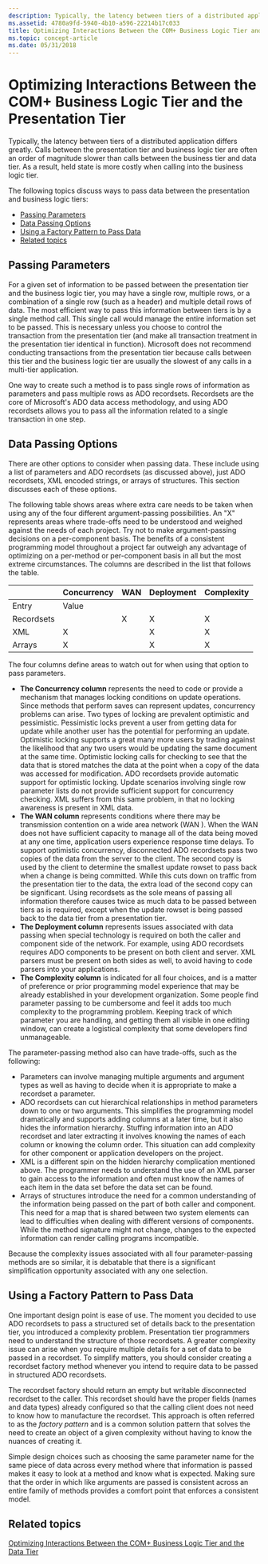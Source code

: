 ```yaml
---
description: Typically, the latency between tiers of a distributed application differs greatly.
ms.assetid: 4780a9fd-5940-4b10-a596-22214b17c033
title: Optimizing Interactions Between the COM+ Business Logic Tier and the Presentation Tier
ms.topic: concept-article
ms.date: 05/31/2018
---
```


# Optimizing Interactions Between the COM+ Business Logic Tier and the Presentation Tier

Typically, the latency between tiers of a distributed application differs greatly. Calls between the presentation tier and business logic tier are often an order of magnitude slower than calls between the business tier and data tier. As a result, held state is more costly when calling into the business logic tier.

The following topics discuss ways to pass data between the presentation and business logic tiers:

-   [Passing Parameters](#passing-parameters)
-   [Data Passing Options](#data-passing-options)
-   [Using a Factory Pattern to Pass Data](#using-a-factory-pattern-to-pass-data)
-   [Related topics](#related-topics)

## Passing Parameters

For a given set of information to be passed between the presentation tier and the business logic tier, you may have a single row, multiple rows, or a combination of a single row (such as a header) and multiple detail rows of data. The most efficient way to pass this information between tiers is by a single method call. This single call would manage the entire information set to be passed. This is necessary unless you choose to control the transaction from the presentation tier (and make all transaction treatment in the presentation tier identical in function). Microsoft does not recommend conducting transactions from the presentation tier because calls between this tier and the business logic tier are usually the slowest of any calls in a multi-tier application.

One way to create such a method is to pass single rows of information as parameters and pass multiple rows as ADO recordsets. Recordsets are the core of Microsoft's ADO data access methodology, and using ADO recordsets allows you to pass all the information related to a single transaction in one step.

## Data Passing Options

There are other options to consider when passing data. These include using a list of parameters and ADO recordsets (as discussed above), just ADO recordsets, XML encoded strings, or arrays of structures. This section discusses each of these options.

The following table shows areas where extra care needs to be taken when using any of the four different argument-passing possibilities. An "X" represents areas where trade-offs need to be understood and weighed against the needs of each project. Try not to make argument-passing decisions on a per-component basis. The benefits of a consistent programming model throughout a project far outweigh any advantage of optimizing on a per-method or per-component basis in all but the most extreme circumstances. The columns are described in the list that follows the table.



|     &nbsp;                  | Concurrency  | WAN          | Deployment   | Complexity   |
|-----------------------|--------------|--------------|--------------|--------------|
| Entry | Value |
| Recordsets<br/> |              | X<br/> | X<br/> | X<br/> |
| XML<br/>        | X<br/> |              | X<br/> | X<br/> |
| Arrays<br/>     | X<br/> |              | X<br/> | X<br/> |



 

The four columns define areas to watch out for when using that option to pass parameters.

-   **The Concurrency column** represents the need to code or provide a mechanism that manages locking conditions on update operations. Since methods that perform saves can represent updates, concurrency problems can arise. Two types of locking are prevalent optimistic and pessimistic. Pessimistic locks prevent a user from getting data for update while another user has the potential for performing an update. Optimistic locking supports a great many more users by trading against the likelihood that any two users would be updating the same document at the same time. Optimistic locking calls for checking to see that the data that is stored matches the data at the point when a copy of the data was accessed for modification. ADO recordsets provide automatic support for optimistic locking. Update scenarios involving single row parameter lists do not provide sufficient support for concurrency checking. XML suffers from this same problem, in that no locking awareness is present in XML data.
-   **The WAN column** represents conditions where there may be transmission contention on a wide area network (WAN ). When the WAN does not have sufficient capacity to manage all of the data being moved at any one time, application users experience response time delays. To support optimistic concurrency, disconnected ADO recordsets pass two copies of the data from the server to the client. The second copy is used by the client to determine the smallest update rowset to pass back when a change is being committed. While this cuts down on traffic from the presentation tier to the data, the extra load of the second copy can be significant. Using recordsets as the sole means of passing all information therefore causes twice as much data to be passed between tiers as is required, except when the update rowset is being passed back to the data tier from a presentation tier.
-   **The Deployment column** represents issues associated with data passing when special technology is required on both the caller and component side of the network. For example, using ADO recordsets requires ADO components to be present on both client and server. XML parsers must be present on both sides as well, to avoid having to code parsers into your applications.
-   **The Complexity column** is indicated for all four choices, and is a matter of preference or prior programming model experience that may be already established in your development organization. Some people find parameter passing to be cumbersome and feel it adds too much complexity to the programming problem. Keeping track of which parameter you are handling, and getting them all visible in one editing window, can create a logistical complexity that some developers find unmanageable.

The parameter-passing method also can have trade-offs, such as the following:

-   Parameters can involve managing multiple arguments and argument types as well as having to decide when it is appropriate to make a recordset a parameter.
-   ADO recordsets can cut hierarchical relationships in method parameters down to one or two arguments. This simplifies the programming model dramatically and supports adding columns at a later time, but it also hides the information hierarchy. Stuffing information into an ADO recordset and later extracting it involves knowing the names of each column or knowing the column order. This situation can add complexity for other component or application developers on the project.
-   XML is a different spin on the hidden hierarchy complication mentioned above. The programmer needs to understand the use of an XML parser to gain access to the information and often must know the names of each item in the data set before the data set can be found.
-   Arrays of structures introduce the need for a common understanding of the information being passed on the part of both caller and component. This need for a map that is shared between two system elements can lead to difficulties when dealing with different versions of components. While the method signature might not change, changes to the expected information can render calling programs incompatible.

Because the complexity issues associated with all four parameter-passing methods are so similar, it is debatable that there is a significant simplification opportunity associated with any one selection.

## Using a Factory Pattern to Pass Data

One important design point is ease of use. The moment you decided to use ADO recordsets to pass a structured set of details back to the presentation tier, you introduced a complexity problem. Presentation tier programmers need to understand the structure of those recordsets. A greater complexity issue can arise when you require multiple details for a set of data to be passed in a recordset. To simplify matters, you should consider creating a recordset factory method whenever you intend to require data to be passed in structured ADO recordsets.

The recordset factory should return an empty but writable disconnected recordset to the caller. This recordset should have the proper fields (names and data types) already configured so that the calling client does not need to know how to manufacture the recordset. This approach is often referred to as the *factory pattern* and is a common solution pattern that solves the need to create an object of a given complexity without having to know the nuances of creating it.

Simple design choices such as choosing the same parameter name for the same piece of data across every method where that information is passed makes it easy to look at a method and know what is expected. Making sure that the order in which like arguments are passed is consistent across an entire family of methods provides a comfort point that enforces a consistent model.

## Related topics

<dl> <dt>

[Optimizing Interactions Between the COM+ Business Logic Tier and the Data Tier](optimizing-interactions-between-the-com--business-logic-tier-and-the-data-tier.md)
</dt> </dl>

 

 




